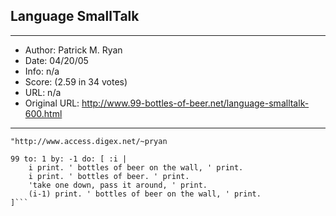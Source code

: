 
## Language SmallTalk ##
---
- Author: Patrick M. Ryan
- Date: 04/20/05
- Info: n/a
- Score:  (2.59 in 34 votes)
- URL: n/a
- Original URL: http://www.99-bottles-of-beer.net/language-smalltalk-600.html
---

```"Programmer: patrick m. ryan - pryan@access.digex.net
"http://www.access.digex.net/~pryan

99 to: 1 by: -1 do: [ :i |
	i print. ' bottles of beer on the wall, ' print.
	i print. ' bottles of beer. ' print.
	'take one down, pass it around, ' print.
	(i-1) print. ' bottles of beer on the wall, ' print.
]```